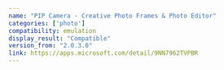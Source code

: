 ```yaml
---
name: "PIP Camera - Creative Photo Frames & Photo Editor"
categories: ['photo']
compatibility: emulation
display_result: "Compatible"
version_from: "2.0.3.0"
link: https://apps.microsoft.com/detail/9NN7962TVPBR
---
```

